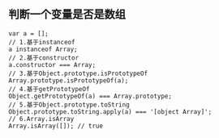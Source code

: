 ## 判断一个变量是否是数组

    var a = []; 
    // 1.基于instanceof 
    a instanceof Array; 
    // 2.基于constructor 
    a.constructor === Array; 
    // 3.基于Object.prototype.isPrototypeOf 
    Array.prototype.isPrototypeOf(a); 
    // 4.基于getPrototypeOf 
    Object.getPrototypeOf(a) === Array.prototype; 
    // 5.基于Object.prototype.toString 
    Object.prototype.toString.apply(a) === '[object Array]';
    // 6.Array.isArray
    Array.isArray([]); // true